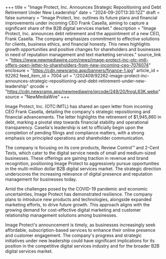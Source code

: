 +++
title = "Image Protect, Inc. Announces Strategic Repositioning and Debt Retirement Under New Leadership"
date = "2024-09-20T13:30:12Z"
draft = false
summary = "Image Protect, Inc. outlines its future plans and financial improvements under incoming CEO Frank Casella, aiming to capture a significant share of the B2B digital services market."
description = "Image Protect, Inc. announces debt retirement and the appointment of a new CEO, Frank Casella. The company emphasizes commitment to effective solutions for clients, business ethics, and financial honesty. This news highlights growth opportunities and positive changes for shareholders and businesses in need of reputation management and text marketing services."
source_link = "https://www.newmediawire.com/news/image-protect-inc-otc-imtl-offers-open-letter-to-shareholders-from-new-incoming-ceo-7076074"
enclosure = "https://cdn.newsramp.app/banners/finance-1.jpg"
article_id = 92262
feed_item_id = 7004
url = "/202409/92262-image-protect-inc-announces-strategic-repositioning-and-debt-retirement-under-new-leadership"
qrcode = "https://cdn.newsramp.app/newmediawire/qrcode/249/20/frogL63K.webp"
source = "NewMediaWire"
+++

<p>Image Protect, Inc. (OTC:IMTL) has shared an open letter from incoming CEO Frank Casella, detailing the company's strategic repositioning and financial advancements. The letter highlights the retirement of $1,945,860 in debt, marking a pivotal step towards financial stability and operational transparency. Casella's leadership is set to officially begin upon the completion of pending filings and compliance matters, with a strong emphasis on principled operations and shareholder communication.</p><p>The company is focusing on its core products, Review Control™ and 2-Cent Texts, which cater to the digital service needs of small and medium-sized businesses. These offerings are gaining traction in revenue and brand recognition, positioning Image Protect to aggressively pursue opportunities in the multi-million dollar B2B digital services market. The strategic direction underscores the increasing relevance of digital presence and reputation management for businesses today.</p><p>Amid the challenges posed by the COVID-19 pandemic and economic uncertainties, Image Protect has demonstrated resilience. The company plans to introduce new products and technologies, alongside expanded marketing efforts, to drive future growth. This approach aligns with the growing demand for cost-effective digital marketing and customer relationship management solutions among businesses.</p><p>Image Protect's announcement is timely, as businesses increasingly seek affordable, subscription-based services to enhance their online presence and customer engagement. The company's progress and strategic initiatives under new leadership could have significant implications for its position in the competitive digital services industry and for the broader B2B digital services market.</p>
